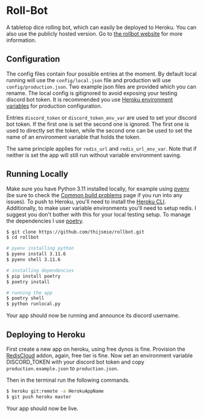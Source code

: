 # Roll-Bot

A tabletop dice rolling bot, which can easily be deployed to Heroku. You can also use the publicly hosted version. Go to [the rollbot website](https://tmiedema.com/rollbot) for more information.

## Configuration

The config files contain four possible entries at the moment. By default local running will use the `config/local.json` file and production will use `config/production.json`. Two example json files are provided which you can rename. The local config is gitignored to avoid exposing your testing discord bot token. It is recommended you use [Heroku environment variables](https://devcenter.heroku.com/articles/config-vars) for production configuration.

Entries `discord_token` or `discord_token_env_var` are used to set your discord bot token. If the first one is set the second one is ignored. The first one is used to directly set the token, while the second one can be used to set the name of an environment variable that holds the token.

The same principle applies for `redis_url` and `redis_url_env_var`. Note that if neither is set the app will still run without variable environment saving.

## Running Locally

Make sure you have Python 3.11 installed locally, for example using [pyenv](https://github.com/pyenv/pyenv-installer) (be sure to check the [Common build problems](https://github.com/pyenv/pyenv/wiki/common-build-problems) page if you run into any issues). To push to Heroku, you'll need to install the [Heroku CLI](https://devcenter.heroku.com/articles/heroku-cli). Additionally, to make user variable environments you'll need to setup redis. I suggest you don't bother with this for your local testing setup. To manage the dependencies I use [poetry](https://python-poetry.org/).

```sh
$ git clone https://github.com/thijsmie/rollbot.git
$ cd rollbot

# pyenv installing python
$ pyenv install 3.11.6
$ pyenv shell 3.11.6

# installing dependencies
$ pip install poetry
$ poetry install

# running the app
$ poetry shell
$ python runlocal.py
```

Your app should now be running and announce its discord username.

## Deploying to Heroku

First create a new app on heroku, using free dynos is fine. Provision the [RedisCloud](https://elements.heroku.com/addons/rediscloud) addon, again, free tier is fine. Now set an environment variable DISCORD_TOKEN with your discord bot token and copy `production.example.json` to `production.json`.

Then in the terminal run the following commands.

```sh
$ heroku git:remote -a HerokuAppName
$ git push heroku master
```

Your app should now be live.

